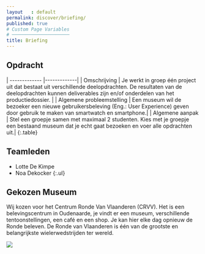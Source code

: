 ```yaml
---
layout   : default
permalink: discover/briefing/
published: true
# Custom Page Variables
# ─────────────────────
title: Briefing
---
```


## Opdracht

| ------------- |-------------|
| Omschrijving     | Je werkt in groep één project uit dat bestaat uit verschillende deelopdrachten. De resultaten van de deelopdrachten kunnen deliverables zijn en/of onderdelen van het productiedossier. |
| Algemene probleemstelling     | Een museum wil de bezoeker een nieuwe gebruikersbeleving (Eng.: User Experience) geven door gebruik te maken van smartwatch en smartphone.|
| Algemene aanpak | Stel een groepje samen met maximaal 2 studenten. Kies met je groepje een bestaand museum dat je echt gaat bezoeken en voer alle opdrachten uit.|
{:.table}

## Teamleden

 - Lotte De Kimpe
 - Noa Dekocker
{:.ul}

## Gekozen Museum
Wij kozen voor het Centrum Ronde Van Vlaanderen (CRVV). Het is een belevingscentrum in Oudenaarde, je vindt er een museum, verschillende tentoonstellingen, een café en een shop. Je kan hier elke dag opnieuw de Ronde beleven. De Ronde van Vlaanderen is één van de grootste en belangrijkste wielerwedstrijden ter wereld.

<img class="max-width" src="{{ 'assets/img/museum.jpg' | relative_url }}" />
